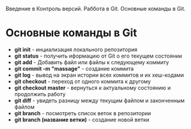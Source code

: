 Введение в Контроль версий. Раббота в Git. Основные команды в Git.

# Основные команды в Git

* **git init** - инциализация локального репозитория
* **git status** - получить иформацию от Git о его текущем состоянии
* **git add** - Добавить файл или файлы к следующему коммиту
* **git commit -m "massage"** - создание коммита
* **git log** - вывод на экран истории всех коммитов и их хеш-кодами
* **git checkout** - переход от одного коммита к другому
* **git checkout master** - вернуться к актуальному состоянию и продолжить работу 
* **git diff** - увидеть разницу между текущим файлом и законченным файлом
* **git branch** - посмотреть список веток в репозитории
* **git branch (название ветки)** - создание новой ветки
